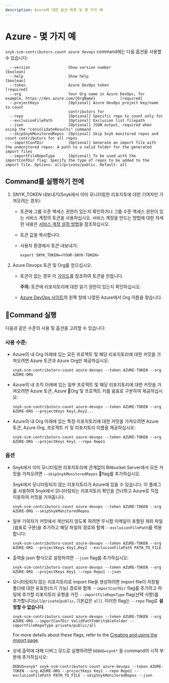 ```yaml
---
description: Azure에 대한 옵션 목록 및 몇 가지 예
---
```


# Azure - 몇 가지 예

`snyk-scm-contributors-count azure devops` command에는 다음 옵션을 사용할 수 있습니다:

```
  --version                 Show version number                        [boolean]
  --help                    Show help                                  [boolean]
  --token                   Azure DevOps token                         [required]
  --org                     Your Org name in Azure DevOps, for example, https://dev.azure.com/{OrgName}           [required]
  --projectKeys             [Optional] Azure DevOps project key/name to count
                            contributors for
  --repo                    [Optional] Specific repo to count only for
  --exclusionFilePath       [Optional] Exclusion list filepath
  --json                    [Optional] JSON output, required when using the "consolidateResults" command
  --skipSnykMonitoredRepos  [Optional] Skip Snyk monitored repos and count contributors for all repos
  --importConfDir           [Optional] Generate an import file with the unmonitored repos: A path to a valid folder for the generated import files
  --importFileRepoType      [Optional] To be used with the importConfDir flag: Specify the type of repos to be added to the import file. Options: all/private/public. Default: all
```

## **Command를 실행하기 전에**

1. SNYK\_TOKEN 내보내기(Snyk에서 이미 모니터링한 리포지토에 대한 기여자만 가져오려는 경우):
   * 토큰에 그룹 수준 액세스 권한이 있는지 확인하거나 그룹 수준 액세스 권한이 있는 서비스 계정의 토큰을 사용하십시오. 서비스 계정을 만드는 방법에 대한 자세한 내용은 [서비스 계정 설정 방법](https://docs.snyk.io/features/user-and-group-management/structure-account-for-high-application-performance/service-accounts#how-to-set-up-a-service-account)을 참조하십시오.
   * 토큰 값을 복사합니다.
   *   사용자 환경에서 토큰 내보내기:

       ```
       export SNYK_TOKEN=<YOUR-SNYK-TOKEN>
       ```
2. Azure Devops 토큰 및 Org를 얻으십시오.
   *   토큰이 없는 경우 이 [가이드](https://docs.microsoft.com/en-us/azure/devops/organizations/accounts/use-personal-access-tokens-to-authenticate?view=azure-devops\&tabs=Windows)를 참조하여 토큰을 만듭니다.

       **주의:** 토큰에 리포지토리에 대한 읽기 권한이 있는지 확인하십시오.
   * [Azure DevOps 사이트](https://azure.microsoft.com/en-us/services/devops/?nav=min)의 왼쪽 창에 나열된 Azure에서 Org 이름을 찾습니다.

## Command 실행

다음과 같은 수준의 사용 및 옵션을 고려할 수 있습니다:

### 사용 수준:

*   Azure의 내 Org 아래에 있는 모든 프로젝트 및 해당 리포지토리에 대한 커밋을 가져오려면 Azure 토큰과 Azure Org만 제공하십시오:

    ```
    snyk-scm-contributors-count azure-devops --token AZURE-TOKEN --org AZURE-ORG
    ```
*   Azure의 내 조직 아래에 있는 일부 프로젝트 및 해당 리포지토리에 대한 커밋을 가져오려면 Azure 토큰, Azure Org 및 프로젝트 키를 쉼표로 구분하여 제공하십시오:

    ```
    snyk-scm-contributors-count azure-devops --token AZURE-TOKEN --org AZURE-ORG --projectKeys Key1,Key2...
    ```
*   Azure의 내 Org 아래에 있는 특정 리포지토리에 대한 커밋을 가져오려면 Azure 토큰, Azure Org, 프로젝트 키 및 리포지토리 이름을 제공하십시오:

    ```
    snyk-scm-contributors-count azure-devops --token AZURE-TOKEN --org AZURE-ORG --projectKeys Key1 --repo Repo1
    ```

### 옵션

*   Snyk에서 이미 모니터링한 리포지토리에 관계없이 Bitbucket Server에서 모든 커밋을 가져오려면 `--skipSnykMonitoredRepos` flag를 추가하십시오.

    Snyk에서 모니터링되지 않는 리포지토리가 Azure에 있을 수 있습니다. 이 플래그를 사용하여 Snyk에서 모니터링되는 리포지토리 확인을 건너뛰고 Azure로 직접 이동하여 커밋을 가져옵니다.

    ```
    snyk-scm-contributors-count azure-devops --token AZURE-TOKEN --org AZURE-ORG --skipSnykMonitoredRepos
    ```
*   일부 기여자가 커밋에서 계산되지 않도록 하려면 무시할 이메일이 포함된 제외 파일(쉼표로 구분)을 추가하고 해당 파일의 경로와 함께 `--exclusionFilePath`를 적용합니다:

    ```
    snyk-scm-contributors-count azure-devops --token AZURE-TOKEN --org AZURE-ORG --projectKeys Key1,Key2 --exclusionFilePath PATH_TO_FILE
    ```
*   출력을 json 형식으로 설정하려면 `--json` flag를 추가하십시오:

    ```
    snyk-scm-contributors-count azure-devops --token AZURE-TOKEN --org AZURE-ORG --projectKeys Key1 --repo Repo1 --json
    ```
*   모니터링되지 않는 리포지토리로 import file을 생성하려면 import file이 저장될 폴더에 대한 유효한(쓰기 가능) 경로와 함께 `--importConfDir` flag를 추가하고 파일에 추가할 리포지토리 유형을 가진 `--importFileRepoType` flag(선택 사항)를 추가합니다(`all`/`private`/`public`, 기본값은 `all`). 이러한 flag는 `--repo` flag로 **설정할 수 없습니다**.

    ```
    snyk-scm-contributors-count azure-devops --token AZURE-TOKEN --org AZURE-ORG --importConfDir ValidPathToWritableFolder --importFileRepoType private/public/all
    ```

    For more details about these flags, refer to the [Creating and using the import page](../../creating-and-using-the-import-files.md).
*   상세 출력에 대해 디버그 모드로 실행하려면 `DEBUG=synk*` 을 command의 시작 부분에 추가하십시오:

    ```
    DEBUG=snyk* snyk-scm-contributors-count azure-devops --token AZURE-TOKEN --org AZURE-ORG --projectKeys Key1 --repo Repo1 --exclusionFilePath PATH_TO_FILE --skipSnykMonitoredRepos --json
    ```
